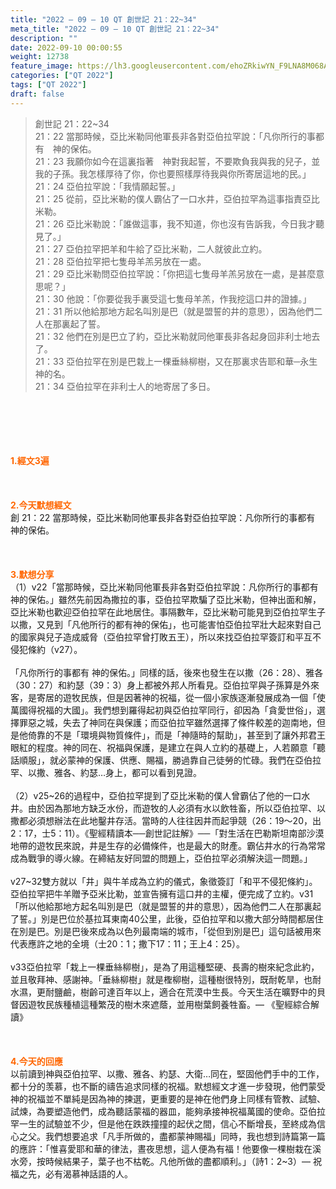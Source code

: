 ```yaml
---
title: "2022 – 09 – 10 QT 創世記 21：22~34"
meta_title: "2022 – 09 – 10 QT 創世記 21：22~34"
description: ""
date: 2022-09-10 00:00:55
weight: 12738
feature_image: https://lh3.googleusercontent.com/ehoZRkiwYN_F9LNA8M068AYxt73EavCZno-PD1cJRuf5BbSkQVUWr3gNEbt5kSs28Pb_Elg17kSrtf9ybWvojWoMV6I4tPM3vGRGDq6GkKkPdL2Gut4QAIw4-uykKUAtNiKgQKntvsU=w800
categories: ["QT 2022"]
tags: ["QT 2022"]
draft: false
---
```


<blockquote>創世記 21：22~34<br />
21：22 當那時候，亞比米勒同他軍長非各對亞伯拉罕說：「凡你所行的事都有　神的保佑。<br />
21：23 我願你如今在這裏指著　神對我起誓，不要欺負我與我的兒子，並我的子孫。我怎樣厚待了你，你也要照樣厚待我與你所寄居這地的民。」<br />
21：24 亞伯拉罕說：「我情願起誓。」<br />
21：25 從前，亞比米勒的僕人霸佔了一口水井，亞伯拉罕為這事指責亞比米勒。<br />
21：26 亞比米勒說：「誰做這事，我不知道，你也沒有告訴我，今日我才聽見了。」<br />
21：27 亞伯拉罕把羊和牛給了亞比米勒，二人就彼此立約。<br />
21：28 亞伯拉罕把七隻母羊羔另放在一處。<br />
21：29 亞比米勒問亞伯拉罕說：「你把這七隻母羊羔另放在一處，是甚麼意思呢？」<br />
21：30 他說：「你要從我手裏受這七隻母羊羔，作我挖這口井的證據。」<br />
21：31 所以他給那地方起名叫別是巴（就是盟誓的井的意思），因為他們二人在那裏起了誓。<br />
21：32 他們在別是巴立了約，亞比米勒就同他軍長非各起身回非利士地去了。<br />
21：33 亞伯拉罕在別是巴栽上一棵垂絲柳樹，又在那裏求告耶和華─永生　神的名。<br />
21：34 亞伯拉罕在非利士人的地寄居了多日。</blockquote><br />
&nbsp;<br />
<br />
&nbsp;<br />
<br />
<span style="color: #ff6600;"><strong>1.經文3遍</strong></span><br />
<br />
&nbsp;<br />
<br />
<span style="color: #ff6600;"><strong>2.今天默想經文<br />
</strong></span>創 21：22 當那時候，亞比米勒同他軍長非各對亞伯拉罕說：凡你所行的事都有　神的保佑。<br />
<br />
&nbsp;<br />
<br />
<strong><span style="color: #ff6600;">3.默想分享<br />
</span></strong>（1）v22「當那時候，亞比米勒同他軍長非各對亞伯拉罕說：凡你所行的事都有　神的保佑。」雖然先前因為撒拉的事，亞伯拉罕欺騙了亞比米勒，但神出面和解，亞比米勒也歡迎亞伯拉罕在此地居住。事隔數年，亞比米勒可能見到亞伯拉罕生子以撒，又見到「凡他所行的都有神的保佑」，也可能害怕亞伯拉罕壯大起來對自己的國家與兒子造成威脅（亞伯拉罕曾打敗五王），所以來找亞伯拉罕簽訂和平互不侵犯條約（v27）。<br />
<br />
「凡你所行的事都有 神的保佑。」同樣的話，後來也發生在以撒（26：28）、雅各（30：27）和約瑟（39：3）身上都被外邦人所看見。亞伯拉罕與子孫算是外來客，是寄居的遊牧民族，但是因著神的祝福，從一個小家族逐漸發展成為一個「使萬國得祝福的大國」。我們想到羅得起初與亞伯拉罕同行，卻因為「貪愛世俗」，選擇罪惡之城，失去了神同在與保護；而亞伯拉罕雖然選擇了條件較差的迦南地，但是他倚靠的不是「環境與物質條件」，而是「神隨時的幫助」，甚至到了讓外邦君王眼紅的程度。神的同在、祝福與保護，是建立在與人立約的基礎上，人若願意「聽話順服」，就必蒙神的保護、供應、賜福，勝過靠自己徒勞的忙碌。我們在亞伯拉罕、以撒、雅各、約瑟…身上，都可以看到見證。<br />
<br />
（2）v25~26的過程中，亞伯拉罕提到了亞比米勒的僕人曾霸佔了他的一口水井。由於因為那地方缺乏水份，而遊牧的人必須有水以飲牲畜，所以亞伯拉罕、以撒都必須想辦法在此地鑿井存活。當時的人往往因井而起爭競（26：19～20，出2：17，士5：11）。《聖經精讀本──創世記註解》──「對生活在巴勒斯坦南部沙漠地帶的遊牧民來說，井是生存的必備條件，也是最大的財產。霸佔井水的行為常常成為戰爭的導火線。在締結友好同盟的問題上，亞伯拉罕必須解決這一問題。」<br />
<br />
v27~32雙方就以「井」與牛羊成為立約的儀式，象徵簽訂「和平不侵犯條約」。亞伯拉罕把牛羊贈予亞米比勒，並宣告擁有這口井的主權，便完成了立約。v31「所以他給那地方起名叫別是巴（就是盟誓的井的意思），因為他們二人在那裏起了誓。」別是巴位於基拉耳東南40公里，此後，亞伯拉罕和以撒大部分時間都居住在別是巴。別是巴後來成為以色列最南端的城市，「從但到別是巴」這句話被用來代表應許之地的全境（士20：1；撒下17：11；王上4：25）。<br />
<br />
v33亞伯拉罕「栽上一棵垂絲柳樹」，是為了用這種堅硬、長壽的樹來紀念此約，並且敬拜神、感謝神。「垂絲柳樹」就是檉柳樹，這種樹很特別，既耐乾旱，也耐水濕，更耐鹽鹼，樹齡可達百年以上，適合在荒漠中生長。今天生活在曠野中的貝督因遊牧民族種植這種繁茂的樹木來遮蔭，並用樹葉飼養牲畜。— 《聖經綜合解讀》<br />
<br />
&nbsp;<br />
<br />
<strong><span style="color: #ff6600;">4.今天的回應<br />
</span></strong>以前讀到神與亞伯拉罕、以撒、雅各、約瑟、大衛…同在，堅固他們手中的工作，都十分的羡慕，也不斷的禱告追求同樣的祝福。默想經文才進一步發現，他們蒙受神的祝福並不單純是因為神的揀選，更重要的是神在他們身上同樣有管教、試驗、試煉，為要塑造他們，成為聽話蒙福的器皿，能夠承接神祝福萬國的使命。亞伯拉罕一生的試驗並不少，但是他在跌跌撞撞的起伏之間，信心不斷增長，至終成為信心之父。我們想要追求「凡手所做的，盡都蒙神賜福」同時，我也想到詩篇第一篇的應許：「惟喜愛耶和華的律法，晝夜思想，這人便為有福！他要像一棵樹栽在溪水旁，按時候結果子，葉子也不枯乾。凡他所做的盡都順利。」（詩1：2~3）— 祝福之先，必有渴慕神話語的人。<br />
<br />
&nbsp;<br />
<div id="gtx-trans" style="position: absolute; left: 675px; top: 1708.81px;"><br />
<div class="gtx-trans-icon"></div><br />
</div>
        